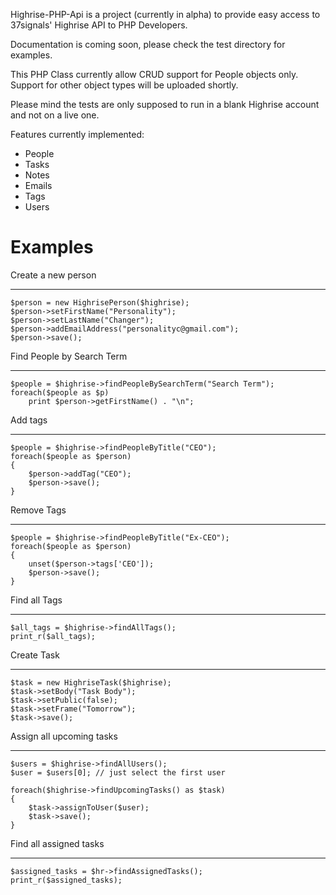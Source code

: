 Highrise-PHP-Api is a project (currently in alpha) to provide easy access to 37signals' Highrise API to PHP Developers.

Documentation is coming soon, please check the test directory for examples.

This PHP Class currently allow CRUD support for People objects only. Support for other object types will be uploaded shortly.

Please mind the tests are only supposed to run in a blank Highrise account and not on a live one.

Features currently implemented:

* People
* Tasks
* Notes
* Emails
* Tags
* Users


Examples
========

Create a new person
------ - --- ------

	$person = new HighrisePerson($highrise);
	$person->setFirstName("Personality");
	$person->setLastName("Changer");
	$person->addEmailAddress("personalityc@gmail.com");
	$person->save();

Find People by Search Term
---- ------ -- ------ ----

	$people = $highrise->findPeopleBySearchTerm("Search Term");
	foreach($people as $p)
		print $person->getFirstName() . "\n";

Add tags
--- ----

	$people = $highrise->findPeopleByTitle("CEO");
	foreach($people as $person)
	{
		$person->addTag("CEO");
		$person->save();
	}

Remove Tags
------ ----

	$people = $highrise->findPeopleByTitle("Ex-CEO");
	foreach($people as $person)
	{
		unset($person->tags['CEO']);
		$person->save();
	}

Find all Tags
---- --- ----

	$all_tags = $highrise->findAllTags();
	print_r($all_tags);

Create Task
------ ----

	$task = new HighriseTask($highrise);
	$task->setBody("Task Body");
	$task->setPublic(false);
	$task->setFrame("Tomorrow");
	$task->save();
	
Assign all upcoming tasks
------ --- -------- -----

	$users = $highrise->findAllUsers();
	$user = $users[0]; // just select the first user
	
	foreach($highrise->findUpcomingTasks() as $task)
	{
		$task->assignToUser($user);
		$task->save();
	}

Find all assigned tasks
---- --- -------- -----

	$assigned_tasks = $hr->findAssignedTasks();
	print_r($assigned_tasks);

